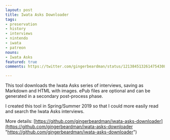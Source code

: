 ```yaml
---
layout: post
title: Iwata Asks Downloader
tags:
- preservation
- history
- interviews
- nintendo
- iwata
- patreon
nouns:
- Iwata Asks
featured: true
comments: https://twitter.com/gingerbeardman/status/1213845132614754308

---
```

This tool downloads the Iwata Asks series of interviews, saving as Markdown and HTML with images. ePub files are optional and can be generated in a secondary post-process phase.

I created this tool in Spring/Summer 2019 so that I could more easily read and search the Iwata Asks interviews.

More details: [https://github.com/gingerbeardman/iwata-asks-downloader](https://github.com/gingerbeardman/iwata-asks-downloader "https://github.com/gingerbeardman/iwata-asks-downloader")